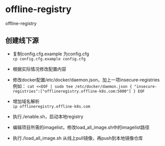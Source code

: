 # offline-registry
offline-registry

##  创建线下源   

- 复制config.cfg.example 为config.cfg   
`cp config.cfg.example config.cfg`
- 根据实际情况修改配置内容

- 修改docker配置/etc/docker/daemon.json，加上一项insecure-registries
例如：
`cat <<EOF | sudo tee /etc/docker/daemon.json
{
  "insecure-registries":["offlineregistry.offline-k8s.com:5000"]
}
EOF`  
- 增加域名解析    
`ip offlineregistry.offline-k8s.com`   

- 执行./enable.sh，启动本地registry  
- 编辑项目所需的imagelist，修改load_all_image.sh中的imagelist路径  
- 执行./load_all_image.sh 从线上pull镜像，再push到本地镜像仓库  
